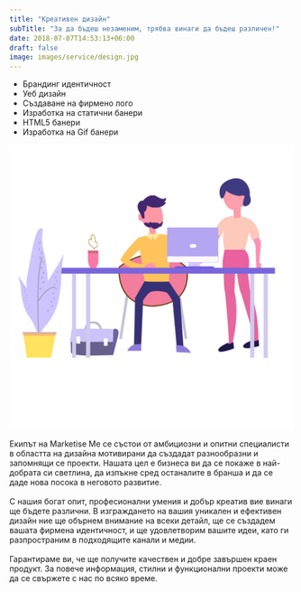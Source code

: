 ```yaml
---
title: "Креативен дизайн"
subTitle: "За да бъдеш незаменим, трябва винаги да бъдеш различен!"
date: 2018-07-07T14:53:13+06:00
draft: false
image: images/service/design.jpg
---
```


<div class='row mt-5'>
  <div class='col-12 col-lg-8'>
    <ul class='ul-service'>
        <li>Брандинг идентичност</li>
        <li>Уеб дизайн</li>
        <li>Създаване на фирмено лого</li>
        <li>Изработка на статични банери</li>
        <li>HTML5 банери</li>
        <li>Изработка на Gif банери</li>
    </ul>
  </div>
  <div class='col-12 col-lg-4'>
      <img class="img-fluid" src="/images/service-pages/design.png" />
  </div>
</div>
<div class='justify'>
<p>
Екипът на Marketise Me се състои от амбициозни и опитни специалисти в областта на дизайна мотивирани да създадат разнообразни и запомнящи се проекти. Нашата цел е бизнеса ви да се покаже в най-добрата си светлина, да изпъкне сред останалите в бранша и да се даде нова посока в неговото развитие.
<br/><br/>
С нашия богат опит, професионални умения и добър креатив вие винаги ще бъдете различни. В изграждането на вашия уникален и ефективен дизайн ние ще обърнем внимание на всеки детайл, ще се създадем вашата фирмена идентичност, и ще удовлетворим вашите идеи, като ги разпространим в подходящите канали и медии.
<br/><br/>
Гарантирамe ви, че ще получите качествен и добре завършен краен продукт. За повече информация, стилни и функционални проекти може да се свържете с нас по всяко време.
</p>
</div>
